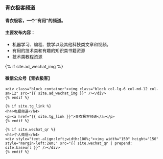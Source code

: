 
<div class="container col-11 mx-auto">
    <h3 class="text-warning">青衣极客频道</h3>
    <h4>青衣极客，一个“有用”的频道。</h4>
    <h4>主要发布内容：</h4>
    <ul>
        <li>机器学习、编程、数学以及其他科技类文章和视频。</li>
        <li>有用的技术类和有趣的知识类书籍资源</li>
        <li>技术类教程资源</li>
    </ul>
    {% if site.ad_wechat_img %}
    <h4>微信公众号【青衣极客】</h4>

    <div class="block container"><img class="block col-lg-6 col-md-12 col-sm-12" src="{{ site.ad_wechat_img }}" /></div>
    {% endif %}

    {% if site.tg_link %}
    <h4>电报频道</h4>
    <p><a href="{{ site.tg_link }}">青衣极客频道</a></p>
    {% endif %}

    {% if site.wechat_qr %}
    <h4>个人微信</h4>
    <div style="text-align:left;width:100%;"><img width="150" height="150" style="margin-left:2em;" src="{{ site.wechat_qr | prepend: site.baseurl }}" /></div>
    {% endif %}

</div>
